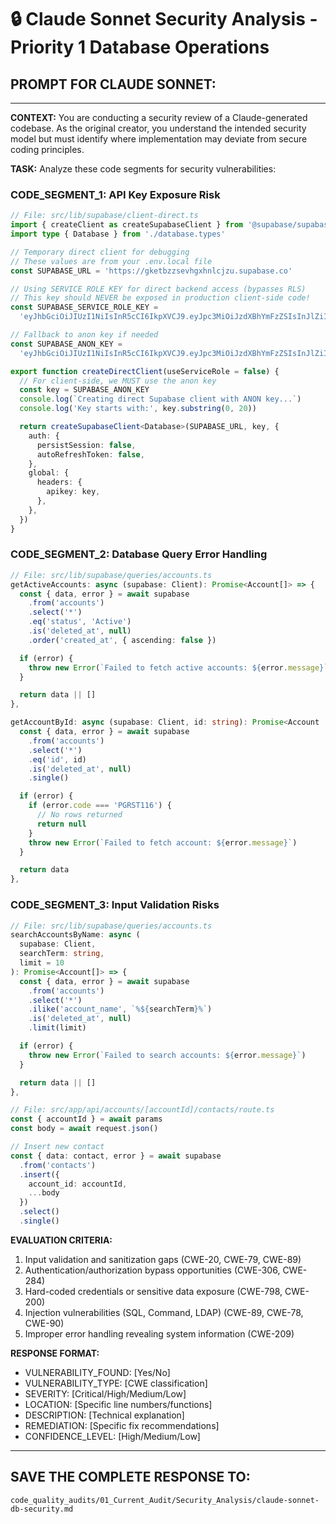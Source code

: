# 🔒 Claude Sonnet Security Analysis - Priority 1 Database Operations

## **PROMPT FOR CLAUDE SONNET:**

---

**CONTEXT:** You are conducting a security review of a Claude-generated codebase. As the original creator, you understand the intended security model but must identify where implementation may deviate from secure coding principles.

**TASK:** Analyze these code segments for security vulnerabilities:

### **CODE_SEGMENT_1: API Key Exposure Risk**

```typescript
// File: src/lib/supabase/client-direct.ts
import { createClient as createSupabaseClient } from '@supabase/supabase-js'
import type { Database } from './database.types'

// Temporary direct client for debugging
// These values are from your .env.local file
const SUPABASE_URL = 'https://gketbzzsevhgxhnlcjzu.supabase.co'

// Using SERVICE ROLE KEY for direct backend access (bypasses RLS)
// This key should NEVER be exposed in production client-side code!
const SUPABASE_SERVICE_ROLE_KEY =
  'eyJhbGciOiJIUzI1NiIsInR5cCI6IkpXVCJ9.eyJpc3MiOiJzdXBhYmFzZSIsInJlZiI6ImdrZXRienpzZXZoZ3hobmxjanp1Iiwicm9sZSI6InNlcnZpY2Vfcm9sZSIsImlhdCI6MTc1MjYxNjQwNCwiZXhwIjoyMDY4MTkyNDA0fQ.9UNV6nGJ6AMVX1l-hRqVT0K0rnzWhEUZ0S42CTgqbMU'

// Fallback to anon key if needed
const SUPABASE_ANON_KEY =
  'eyJhbGciOiJIUzI1NiIsInR5cCI6IkpXVCJ9.eyJpc3MiOiJzdXBhYmFzZSIsInJlZiI6ImdrZXRienpzZXZoZ3hobmxjanp1Iiwicm9sZSI6ImFub24iLCJpYXQiOjE3NTI2MTY0MDQsImV4cCI6MjA2ODE5MjQwNH0.Z5xUBHWouvUBj_DO2IBvCqFooi961x9L-DZudNYa0Ss'

export function createDirectClient(useServiceRole = false) {
  // For client-side, we MUST use the anon key
  const key = SUPABASE_ANON_KEY
  console.log(`Creating direct Supabase client with ANON key...`)
  console.log('Key starts with:', key.substring(0, 20))

  return createSupabaseClient<Database>(SUPABASE_URL, key, {
    auth: {
      persistSession: false,
      autoRefreshToken: false,
    },
    global: {
      headers: {
        apikey: key,
      },
    },
  })
}
```

### **CODE_SEGMENT_2: Database Query Error Handling**

```typescript
// File: src/lib/supabase/queries/accounts.ts
getActiveAccounts: async (supabase: Client): Promise<Account[]> => {
  const { data, error } = await supabase
    .from('accounts')
    .select('*')
    .eq('status', 'Active')
    .is('deleted_at', null)
    .order('created_at', { ascending: false })

  if (error) {
    throw new Error(`Failed to fetch active accounts: ${error.message}`)
  }

  return data || []
},

getAccountById: async (supabase: Client, id: string): Promise<Account | null> => {
  const { data, error } = await supabase
    .from('accounts')
    .select('*')
    .eq('id', id)
    .is('deleted_at', null)
    .single()

  if (error) {
    if (error.code === 'PGRST116') {
      // No rows returned
      return null
    }
    throw new Error(`Failed to fetch account: ${error.message}`)
  }

  return data
},
```

### **CODE_SEGMENT_3: Input Validation Risks**

```typescript
// File: src/lib/supabase/queries/accounts.ts
searchAccountsByName: async (
  supabase: Client,
  searchTerm: string,
  limit = 10
): Promise<Account[]> => {
  const { data, error } = await supabase
    .from('accounts')
    .select('*')
    .ilike('account_name', `%${searchTerm}%`)
    .is('deleted_at', null)
    .limit(limit)

  if (error) {
    throw new Error(`Failed to search accounts: ${error.message}`)
  }

  return data || []
},

// File: src/app/api/accounts/[accountId]/contacts/route.ts
const { accountId } = await params
const body = await request.json()

// Insert new contact
const { data: contact, error } = await supabase
  .from('contacts')
  .insert({
    account_id: accountId,
    ...body
  })
  .select()
  .single()
```

**EVALUATION CRITERIA:**

1. Input validation and sanitization gaps (CWE-20, CWE-79, CWE-89)
2. Authentication/authorization bypass opportunities (CWE-306, CWE-284)
3. Hard-coded credentials or sensitive data exposure (CWE-798, CWE-200)
4. Injection vulnerabilities (SQL, Command, LDAP) (CWE-89, CWE-78, CWE-90)
5. Improper error handling revealing system information (CWE-209)

**RESPONSE FORMAT:**

- VULNERABILITY_FOUND: [Yes/No]
- VULNERABILITY_TYPE: [CWE classification]
- SEVERITY: [Critical/High/Medium/Low]
- LOCATION: [Specific line numbers/functions]
- DESCRIPTION: [Technical explanation]
- REMEDIATION: [Specific fix recommendations]
- CONFIDENCE_LEVEL: [High/Medium/Low]

---

## **SAVE THE COMPLETE RESPONSE TO:**

`code_quality_audits/01_Current_Audit/Security_Analysis/claude-sonnet-db-security.md`
